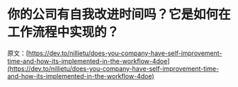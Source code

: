 # 你的公司有自我改进时间吗？它是如何在工作流程中实现的？

原文：[https://dev.to/nillietu/does-you-company-have-self-improvement-time-and-how-its-implemented-in-the-workflow-4doe](https://dev.to/nillietu/does-you-company-have-self-improvement-time-and-how-its-implemented-in-the-workflow-4doe)